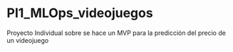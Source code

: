 # PI1_MLOps_videojuegos
Proyecto Individual sobre se hace un MVP para la predicción del precio de un videojuego
